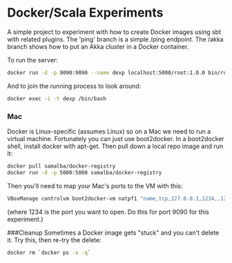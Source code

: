 # Docker/Scala Experiments

A simple project to experiment with how to create Docker images using sbt with related plugins. The 'ping' branch is a simple /ping endpoint.  The /akka branch shows how to put an Akka cluster in a Docker container.

To run the server:
```sh
docker run -d -p 9090:9090 --name dexp localhost:5000/root:1.0.0 bin/root
```

And to join the running process to look around:
```sh
docker exec -i -t dexp /bin/bash
```

### Mac
Docker is Linux-specific (assumes Linux) so on a Mac we need to run a virtual machine.  Fortunately you can just use boot2docker.  In a boot2docker shell, install docker with apt-get.  Then pull down a local repo image and run it:

```sh
docker pull samalba/docker-registry
docker run -d -p 5000:5000 samalba/docker-registry
```

Then you'll need to map your Mac's ports to the VM with this:

```sh
VBoxManage controlvm boot2docker-vm natpf1 "name,tcp,127.0.0.1,1234,,1234"
```
(where 1234 is the port you want to open.  Do this for port 9090 for this experiment.)

###Cleanup
Sometimes a Docker image gets "stuck" and you can't delete it.  Try this, then re-try the delete:

```sh
docker rm `docker ps -a -q`
```
